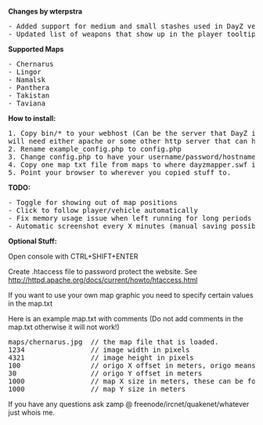 <b>Changes by wterpstra</b>
<pre>
- Added support for medium and small stashes used in DayZ version 1.7.7 and up.
- Updated list of weapons that show up in the player tooltip, should work with all weapons used in DayZ version 1.7.7.1
</pre>

<b>Supported Maps</b>
<pre>
- Chernarus
- Lingor
- Namalsk
- Panthera
- Takistan
- Taviana
</pre>

<b>How to install:</b>

<pre>
1. Copy bin/* to your webhost (Can be the server that DayZ is running on but you
will need either apache or some other http server that can handle php)
2. Rename example_config.php to config.php
3. Change config.php to have your username/password/hostname etc.
4. Copy one map txt file from maps to where dayzmapper.swf is and rename to map.txt
5. Point your browser to wherever you copied stuff to.
</pre>

<b>TODO:</b>
<pre>
- Toggle for showing out of map positions
- Click to follow player/vehicle automatically
- Fix memory usage issue when left running for long periods
- Automatic screenshot every X minutes (manual saving possible via console saveScreenshot command)
</pre>

<b>Optional Stuff:</b>

Open console with CTRL+SHIFT+ENTER

Create .htaccess file to password protect the website. See http://httpd.apache.org/docs/current/howto/htaccess.html

If you want to use your own map graphic you need to specify certain values in the map.txt

Here is an example map.txt with comments (Do not add comments in the map.txt otherwise it will not work!)
<pre>
maps/chernarus.jpg 	// the map file that is loaded.
1234 				// image width in pixels
4321 				// image height in pixels
100 				// origo X offset in meters, origo means coordinates 0,0
30 					// origo Y offset in meters
1000 				// map X size in meters, these can be found in the dayz database
1000 				// map Y size in meters
</pre>

If you have any questions ask zamp @ freenode/ircnet/quakenet/whatever just whois me.